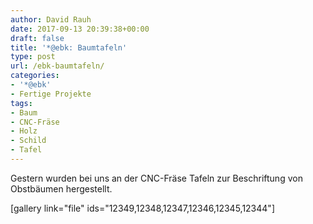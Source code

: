 ```yaml
---
author: David Rauh
date: 2017-09-13 20:39:38+00:00
draft: false
title: '*@ebk: Baumtafeln'
type: post
url: /ebk-baumtafeln/
categories:
- '*@ebk'
- Fertige Projekte
tags:
- Baum
- CNC-Fräse
- Holz
- Schild
- Tafel
---
```


Gestern wurden bei uns an der CNC-Fräse Tafeln zur Beschriftung von Obstbäumen hergestellt.

<!-- more -->

[gallery link="file" ids="12349,12348,12347,12346,12345,12344"]

